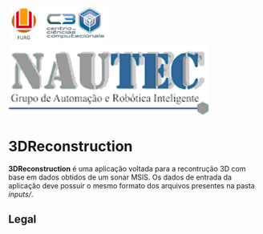 <img src="images/furg-c3.png" width=200/>
<img src="images/nautec.png" width=400/>

# 3DReconstruction
**3DReconstruction** é uma aplicação voltada para a recontrução 3D com base em dados obtidos de um sonar MSIS.
Os dados de entrada da aplicação deve possuir o mesmo formato dos arquivos presentes na pasta   *inputs/*. 

## Legal
